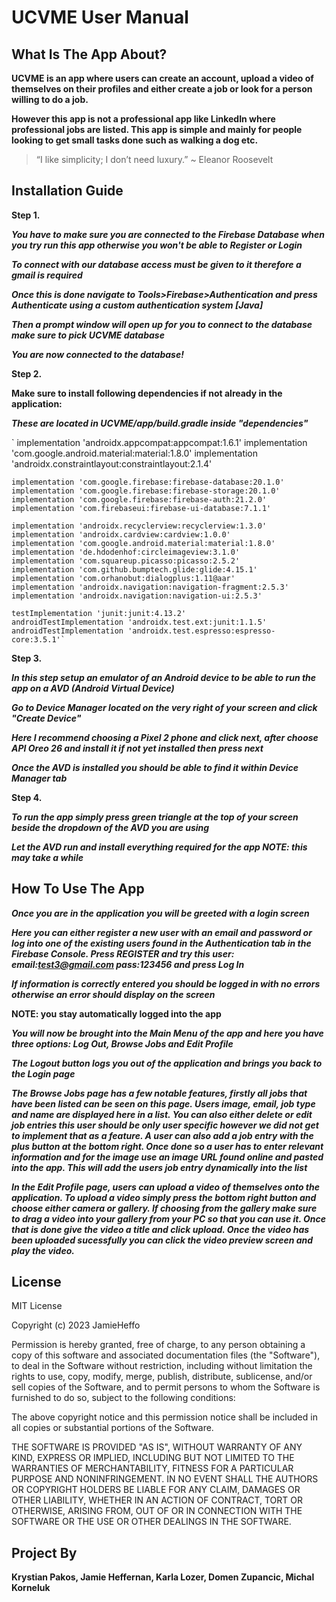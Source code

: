# UCVME User Manual

## What Is The App About?

**UCVME is an app where users can create an account, upload a video of themselves on their profiles and either create a job or look for a person willing to do a job.**

**However this app is not a professional app like LinkedIn where professional jobs are listed. This app is simple and mainly for people looking to get small tasks done such as walking a dog etc.**

> “I like simplicity; I don’t need luxury.” ~ Eleanor Roosevelt

## Installation Guide

**Step 1.**

***You have to make sure you are connected to the Firebase Database when you try run this app otherwise you won't be able to Register or Login***

***To connect with our database access must be given to it therefore a gmail is required***

***Once this is done navigate to Tools>Firebase>Authentication and press Authenticate using a custom authentication system [Java]***

***Then a prompt window will open up for you to connect to the database make sure to pick UCVME database***

***You are now connected to the database!***

**Step 2.**

**Make sure to install following dependencies if not already in the application:**

***These are located in UCVME/app/build.gradle inside "dependencies"***

`   implementation 'androidx.appcompat:appcompat:1.6.1'
    implementation 'com.google.android.material:material:1.8.0'
    implementation 'androidx.constraintlayout:constraintlayout:2.1.4'

    implementation 'com.google.firebase:firebase-database:20.1.0'
    implementation 'com.google.firebase:firebase-storage:20.1.0'
    implementation 'com.google.firebase:firebase-auth:21.2.0'
    implementation 'com.firebaseui:firebase-ui-database:7.1.1'

    implementation 'androidx.recyclerview:recyclerview:1.3.0'
    implementation 'androidx.cardview:cardview:1.0.0'
    implementation 'com.google.android.material:material:1.8.0'
    implementation 'de.hdodenhof:circleimageview:3.1.0'
    implementation 'com.squareup.picasso:picasso:2.5.2'
    implementation 'com.github.bumptech.glide:glide:4.15.1'
    implementation 'com.orhanobut:dialogplus:1.11@aar'
    implementation 'androidx.navigation:navigation-fragment:2.5.3'
    implementation 'androidx.navigation:navigation-ui:2.5.3'

    testImplementation 'junit:junit:4.13.2'
    androidTestImplementation 'androidx.test.ext:junit:1.1.5'
    androidTestImplementation 'androidx.test.espresso:espresso-core:3.5.1'`

**Step 3.**

***In this step setup an emulator of an Android device to be able to run the app on a AVD (Android Virtual Device)***

***Go to Device Manager located on the very right of your screen and click "Create Device"***

***Here I recommend choosing a Pixel 2 phone and click next, after choose API Oreo 26 and install it if not yet installed then press next***

***Once the AVD is installed you should be able to find it within Device Manager tab***

**Step 4.**

***To run the app simply press green triangle at the top of your screen beside the dropdown of the AVD you are using***

***Let the AVD run and install everything required for the app NOTE: this may take a while***

## How To Use The App

***Once you are in the application you will be greeted with a login screen***

***Here you can either register a new user with an email and password or log into one of the existing users found in the Authentication tab in the Firebase Console. Press REGISTER and try this user: email:test3@gmail.com pass:123456 and press Log In***

***If information is correctly entered you should be logged in with no errors otherwise an error should display on the screen***

**NOTE: you stay automatically logged into the app**

***You will now be brought into the Main Menu of the app and here you have three options: Log Out, Browse Jobs and Edit Profile***

***The Logout button logs you out of the application and brings you back to the Login page***

***The Browse Jobs page has a few notable features, firstly all jobs that have been listed can be seen on this page. Users image, email, job type and name are displayed here in a list. You can also either delete or edit job entries this user should be only user specific however we did not get to implement that as a feature. A user can also add a job entry with the plus button at the bottom right. Once done so a user has to enter relevant information and for the image use an image URL found online and pasted into the app. This will add the users job entry dynamically into the list***

***In the Edit Profile page, users can upload a video of themselves onto the application. To upload a video simply press the bottom right button and choose either camera or gallery. If choosing from the gallery make sure to drag a video into your gallery from your PC so that you can use it. Once that is done give the video a title and click upload. Once the video has been uploaded sucessfully you can click the video preview screen and play the video.***

## License

MIT License

Copyright (c) 2023 JamieHeffo

Permission is hereby granted, free of charge, to any person obtaining a copy
of this software and associated documentation files (the "Software"), to deal
in the Software without restriction, including without limitation the rights
to use, copy, modify, merge, publish, distribute, sublicense, and/or sell
copies of the Software, and to permit persons to whom the Software is
furnished to do so, subject to the following conditions:

The above copyright notice and this permission notice shall be included in all
copies or substantial portions of the Software.

THE SOFTWARE IS PROVIDED "AS IS", WITHOUT WARRANTY OF ANY KIND, EXPRESS OR
IMPLIED, INCLUDING BUT NOT LIMITED TO THE WARRANTIES OF MERCHANTABILITY,
FITNESS FOR A PARTICULAR PURPOSE AND NONINFRINGEMENT. IN NO EVENT SHALL THE
AUTHORS OR COPYRIGHT HOLDERS BE LIABLE FOR ANY CLAIM, DAMAGES OR OTHER
LIABILITY, WHETHER IN AN ACTION OF CONTRACT, TORT OR OTHERWISE, ARISING FROM,
OUT OF OR IN CONNECTION WITH THE SOFTWARE OR THE USE OR OTHER DEALINGS IN THE
SOFTWARE.

## Project By

**Krystian Pakos, Jamie Heffernan, Karla Lozer, Domen Zupancic, Michal Korneluk**


 
